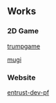 ## Works

### 2D Game

[trumpgame](https://github.com/daichisugiyama/trumpgame)

[mugi](https://github.com/daichisugiyama/mugi)

### Website

[entrust-dev-pf](https://github.com/daichisugiyama/entrust-dev-pf)

